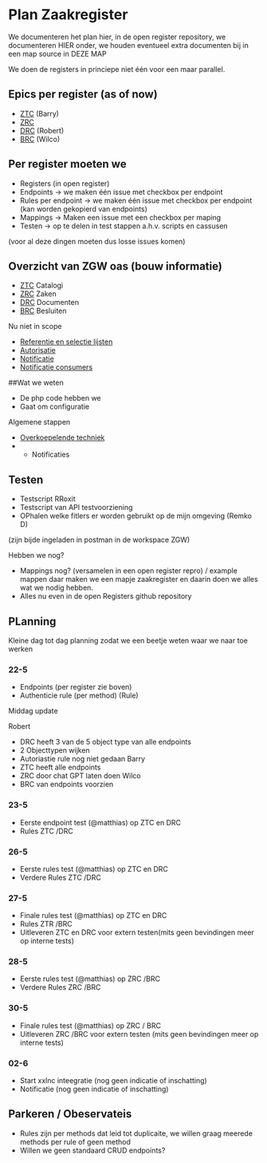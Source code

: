 # Plan Zaakregister

We documenteren het plan hier, in de open register repository, we documenteren HIER onder, we houden eventueel extra documenten bij in een map source in DEZE MAP

We doen de registers in princiepe niet één voor een maar parallel.

## Epics per register (as of now)
- [ZTC](https://conduction.atlassian.net/browse/ZAAKREG-54) (Barry) 
- [ZRC](https://conduction.atlassian.net/browse/ZAAKREG-56) 
- [DRC](https://conduction.atlassian.net/browse/ZAAKREG-55) (Robert)
- [BRC](https://conduction.atlassian.net/browse/ZAAKREG-57) (Wilco)


## Per register moeten we
- Registers (in open register)
- Endpoints -> we maken één issue met checkbox per endpoint
- Rules per endpoint -> we maken één issue met checkbox per endpoint (kan worden gekopierd van endpoints)
- Mappings -> Maken een issue met een checkbox per maping
- Testen -> op te delen in test stappen a.h.v. scripts en cassusen

(voor al deze dingen moeten dus losse issues komen)

## Overzicht van ZGW oas (bouw informatie)
- [ZTC](https://vng-realisatie.github.io/gemma-zaken/standaard/catalogi/) Catalogi
- [ZRC](https://vng-realisatie.github.io/gemma-zaken/standaard/zaken/) Zaken
- [DRC](https://vng-realisatie.github.io/gemma-zaken/standaard/documenten/) Documenten
- [BRC](https://vng-realisatie.github.io/gemma-zaken/standaard/besluiten/) Besluiten

Nu niet in scope
- [Referentie en selectie lijsten](https://redocly.github.io/redoc/?url=https://raw.githubusercontent.com/VNG-Realisatie/VNG-referentielijsten/master/src/openapi.yaml&nocors)
- [Autorisatie](https://vng-realisatie.github.io/gemma-zaken/standaard/autorisaties/)
- [Notificatie](https://vng-realisatie.github.io/gemma-zaken/standaard/notificaties/)
- [Notificatie consumers](https://vng-realisatie.github.io/gemma-zaken/standaard/notificaties-consumer/)


##Wat we weten
- De php code hebben we 
- Gaat om configuratie

Algemene stappen
- [Overkoepelende techniek](https://conduction.atlassian.net/browse/ZAAKREG-58)
- - Notificaties 

## Testen
- Testscript RRoxit
- Testscript van API testvoorziening
- OPhalen welke fitlers er worden gebruikt op de mijn omgeving (Remko D)

(zijn bijde ingeladen in postman in de workspace ZGW)

Hebben we nog?
- Mappings nog? (versamelen in een open register repro) / example mappen daar maken we een mapje zaakregister en daarin doen we alles wat we nodig hebben. 
- Alles nu even in de open Registers github repository

## PLanning
Kleine dag tot dag planning zodat we een beetje weten waar we naar toe werken

### 22-5
- Endpoints (per register zie boven)
- Authenticie rule (per method) (Rule)

Middag update

Robert
- DRC heeft 3 van de 5 object type van alle endpoints
- 2 Objecttypen wijken
- Autoriastie rule nog niet gedaan
Barry
- ZTC heeft alle endpoints
- ZRC door chat GPT laten doen
Wilco
- BRC van endpoints voorzien


### 23-5
- Eerste endpoint test (@matthias) op ZTC en DRC
- Rules ZTC /DRC

### 26-5
- Eerste rules test (@matthias) op ZTC en DRC
- Verdere Rules ZTC /DRC

### 27-5
- Finale  rules test (@matthias) op ZTC en DRC
- Rules ZTR  /BRC
- Uitleveren ZTC en DRC voor extern testen(mits geen bevindingen meer op interne tests)

### 28-5
- Eerste rules test (@matthias) op ZRC /BRC
- Verdere Rules ZRC /BRC

### 30-5 
- Finale  rules test (@matthias) op ZRC / BRC
- Uitleveren ZRC /BRC voor extern testen (mits geen bevindingen meer op interne tests)

### 02-6
- Start xxlnc inteegratie (nog geen indicatie of inschatting)
- Notificatie (nog geen indicatie of inschatting)


## Parkeren / Obeservateis
- Rules zijn per methods dat leid tot duplicaite, we willen graag meerede methods per rule of geen method
- Willen we geen standaard CRUD endpoints?